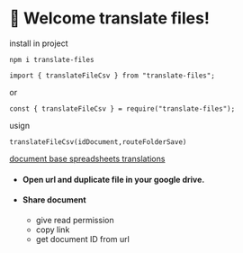 # 🚀 Welcome translate files!

install in project

```
npm i translate-files
```
```
import { translateFileCsv } from "translate-files";
```

or 

```
const { translateFileCsv } = require("translate-files");
```

usign
```
translateFileCsv(idDocument,routeFolderSave)
```



[document base spreadsheets translations](https://docs.google.com/spreadsheets/d/1Xz_no_pM1hFRYJg_k_-gVqIvdwBycBVF/edit)

- #### Open url and duplicate file  in your google drive.

- #### Share document
    - give read permission
    - copy link
    - get document ID from url